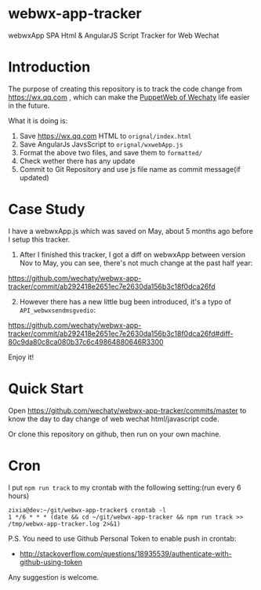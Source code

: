 # webwx-app-tracker
webwxApp SPA Html &amp; AngularJS Script Tracker for Web Wechat

# Introduction

The purpose of creating this repository is to track the code change from https://wx.qq.com , which can make the [PuppetWeb of Wechaty](https://github.com/wechaty/wechaty/blob/master/src/puppet-web/) life easier in the future.

What it is doing is:

1. Save https://wx.qq.com HTML to `orignal/index.html`
1. Save AngularJs JavsScript to `orignal/wxwebApp.js`
1. Format the above two files, and save them to `formatted/`
1. Check wether there has any update
1. Commit to Git Repository and use js file name as commit message(if updated)

# Case Study

I have a webwxApp.js which was saved on May, about 5 months ago before I setup this tracker.

1. After I finished this tracker, I got a diff on webwxApp between version Nov to May, you can see, there's not much change at the past half year:

  https://github.com/wechaty/webwx-app-tracker/commit/ab292418e2651ec7e2630da156b3c18f0dca26fd

2. However there has a new little bug been introduced, it's a typo of `API_webwxsendmsgvedio`:

  https://github.com/wechaty/webwx-app-tracker/commit/ab292418e2651ec7e2630da156b3c18f0dca26fd#diff-80c9da80c8ca080b37c6c49864880646R3300

Enjoy it!

# Quick Start

Open https://github.com/wechaty/webwx-app-tracker/commits/master to know the day to day change of web wechat html/javascript code.

Or clone this repository on github, then run on your own machine.

# Cron

I put `npm run track` to my crontab with the following setting:(run every 6 hours)

```shell
zixia@dev:~/git/webwx-app-tracker$ crontab -l
1 */6 * * * (date && cd ~/git/webwx-app-tracker && npm run track >> /tmp/webwx-app-tracker.log 2>&1)
```

P.S. You need to use Github Personal Token to enable push in crontab:

* http://stackoverflow.com/questions/18935539/authenticate-with-github-using-token

Any suggestion is welcome.

